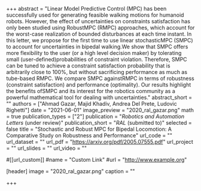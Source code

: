 +++
abstract = "Linear Model Predictive Control (MPC) has been successfully  used  for  generating  feasible  walking  motions  for humanoid   robots.   However,   the   effect   of   uncertainties   on constraints  satisfaction  has  only  been  studied  using  RobustMPC  (RMPC)  approaches,  which  account  for  the  worst-case realization  of  bounded  disturbances  at  each  time  instant.  In this letter, we propose for the first time to use linear stochasticMPC (SMPC) to account for uncertainties in bipedal walking.We  show  that  SMPC  offers  more  flexibility  to  the  user  (or  a high  level  decision  maker)  by  tolerating  small  (user-defined)probabilities  of  constraint  violation.  Therefore,  SMPC  can  be tuned  to  achieve  a  constraint  satisfaction  probability  that  is arbitrarily close to 100%, but without sacrificing performance as  much  as  tube-based  RMPC.  We  compare  SMPC  againstRMPC  in  terms  of  robustness  (constraint  satisfaction)  and performance  (optimality).  Our  results  highlight  the  benefits  ofSMPC and its interest for the robotics community as a powerful mathematical  tool  for  dealing  with  uncertainties."
abstract_short = ""
authors = ["Ahmad Gazar, Majid Khadiv, Andrea Del Prete, Ludovic Righetti"]
date = "2021-06-01"
image_preview = "2020_ral_gazar.png"
math = true
publication_types = ["2"]
publication = "*Robotics and Automation Letters* (under review)"
publication_short = "*RAL* (submitted to)"
selected = false
title = "Stochastic and Robust MPC for Bipedal Locomotion: A Comparative Study on Robustness and Performance"
url_code = ""
url_dataset = ""
url_pdf = "https://arxiv.org/pdf/2005.07555.pdf"
url_project = ""
url_slides = ""
url_video = ""

#[[url_custom]]
#name = "Custom Link"
#url = "http://www.example.org"

[header]
image = "2020_ral_gazar.png"
caption = ""

+++
